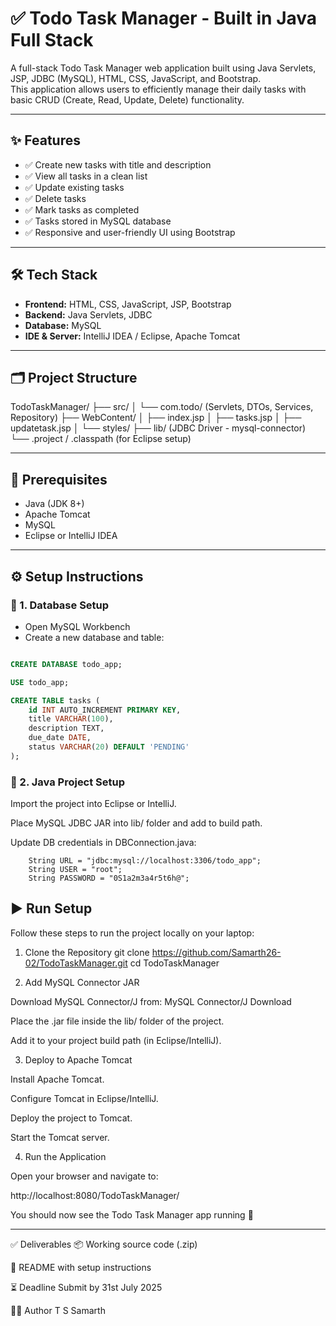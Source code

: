 # ✅ Todo Task Manager - Built in Java Full Stack

A full-stack Todo Task Manager web application built using Java Servlets, JSP, JDBC (MySQL), HTML, CSS, JavaScript, and Bootstrap.  
This application allows users to efficiently manage their daily tasks with basic CRUD (Create, Read, Update, Delete) functionality.

---

## ✨ Features

- ✅ Create new tasks with title and description  
- ✅ View all tasks in a clean list  
- ✅ Update existing tasks  
- ✅ Delete tasks  
- ✅ Mark tasks as completed  
- ✅ Tasks stored in MySQL database  
- ✅ Responsive and user-friendly UI using Bootstrap  

---

## 🛠 Tech Stack

- **Frontend:** HTML, CSS, JavaScript, JSP, Bootstrap  
- **Backend:** Java Servlets, JDBC  
- **Database:** MySQL  
- **IDE & Server:** IntelliJ IDEA / Eclipse, Apache Tomcat  

---

## 🗂 Project Structure

TodoTaskManager/
├── src/
│ └── com.todo/ (Servlets, DTOs, Services, Repository)
├── WebContent/
│ ├── index.jsp
│ ├── tasks.jsp
│ ├── updatetask.jsp
│ └── styles/
├── lib/ (JDBC Driver - mysql-connector)
└── .project / .classpath (for Eclipse setup)

---

## 🧰 Prerequisites

- Java (JDK 8+)
- Apache Tomcat
- MySQL
- Eclipse or IntelliJ IDEA 

---

## ⚙️ Setup Instructions

### 🔧 1. Database Setup

- Open MySQL Workbench
- Create a new database and table:

```sql

CREATE DATABASE todo_app;

USE todo_app;

CREATE TABLE tasks (
    id INT AUTO_INCREMENT PRIMARY KEY,
    title VARCHAR(100),
    description TEXT,
    due_date DATE,
    status VARCHAR(20) DEFAULT 'PENDING'
);
```
### 🔧 2. Java Project Setup
Import the project into Eclipse or IntelliJ.

Place MySQL JDBC JAR into lib/ folder and add to build path.

Update DB credentials in DBConnection.java:

```
    String URL = "jdbc:mysql://localhost:3306/todo_app";
    String USER = "root";
    String PASSWORD = "0S1a2m3a4r5t6h@";
```

## ▶️ Run Setup

Follow these steps to run the project locally on your laptop:

1. Clone the Repository
git clone https://github.com/Samarth26-02/TodoTaskManager.git
cd TodoTaskManager

2. Add MySQL Connector JAR

Download MySQL Connector/J from:
MySQL Connector/J Download

Place the .jar file inside the lib/ folder of the project.

Add it to your project build path (in Eclipse/IntelliJ).

3. Deploy to Apache Tomcat

Install Apache Tomcat.

Configure Tomcat in Eclipse/IntelliJ.

Deploy the project to Tomcat.

Start the Tomcat server.

4. Run the Application

Open your browser and navigate to:

http://localhost:8080/TodoTaskManager/

You should now see the Todo Task Manager app running 🎉

---
✅ Deliverables
📦 Working source code (.zip)

📘 README with setup instructions

⏳ Deadline
Submit by 31st July 2025

👨‍💻 Author
T S Samarth
